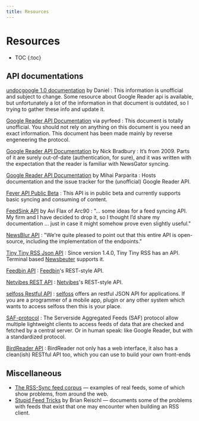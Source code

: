 ```yaml
---
title: Resources
---
```


# Resources

* TOC
{:toc}

## API documentations

[undocgoogle 1.0 documentation](http://undoc.in) by Daniel
: This information is unofficial and subject to change. Some resource about Google Reader api is available, but unfortunately a lot of the information in that document is outdated, so I trying to gather these info and update it.

[Google Reader API Documentation](https://code.google.com/p/pyrfeed/wiki/GoogleReaderAPI) via pyrfeed
: This document is totally unofficial. You should not rely on anything on this document is you need an exact information. This document has been made mainly by reverse engeneering the protocol.

[Google Reader API Documentation](http://inessential.com/2013/03/14/google_reader_api_documentation) by Nick Bradbury
: It’s from 2009. Parts of it are surely out-of-date (authentication, for sure), and it was written with the expectation that the reader is familiar with NewsGator syncing.

[Google Reader API Documentation](http://code.google.com/p/google-reader-api/w/list) by Mihai Parparita
: Hosts documentation and the issue tracker for the (unofficial) Google Reader API.

[Fever API Public Beta](http://www.feedafever.com/api)
: This API is in public beta and currently supports basic syncing and consuming of content.

[FeedSink API](/Open-Reader-API/resources/feedsink-api/) by Avi Flax of Arc90
: "… some ideas for a feed syncing API. My firm and I have decided to drop it, so I thought I’d share my documentation ... just in case it might somehow prove even slightly useful."

[NewsBlur API](http://www.newsblur.com/api)
: "We're quite pleased to point out that this entire API is open-source, including the implementation of the endpoints."

[Tiny Tiny RSS Json API](http://tt-rss.org/redmine/projects/tt-rss/wiki/JsonApiReference)
: Since version 1.4.0, Tiny Tiny RSS has an API. Terminal based [Newsbeuter](https://github.com/akrennmair/newsbeuter) supports it.

[Feedbin API](https://github.com/feedbin/feedbin-api)
: [Feedbin](https://feedbin.me)'s REST-style API.

[Netvibes REST API](http://dev.netvibes.com/doc/api/rest)
: [Netvibes](http://www.netvibes.com/)'s REST-style API.

[selfoss Restful API](https://github.com/SSilence/selfoss/wiki/Restful-API-for-Apps-or-any-other-external-access)
: [selfoss](http://selfoss.aditu.de) offers an restful JSON API for applications. If you are a programmer of a mobile app, plugin or any other system which wants to access selfoss then this is your place.

[SAF-protocol](http://saf-protocol.org)
: The Serverside Aggregated Feeds (SAF) protocol allow multiple lightweight clients to access feeds of data that are checked and fetched by a central server. Or in human speak: like Google Reader, but with a standardized protocol.

[BirdReader API](https://github.com/glynnbird/birdreader/blob/master/API.md)
: BirdReader not only has a web interface, it also has a clean(ish) RESTful API too, which you can use to build your own front-ends

## Miscellaneous

* [The RSS-Sync feed corpus](https://github.com/rss-sync/corpus) — examples of real feeds, some of which show problems, from around the web.
* [Stupid Feed Tricks](http://inessential.com/2013/03/18/brians_stupid_feed_tricks) by Brian Reischl — documents some of the problems with feeds that exist that one may encounter when building an RSS client.
